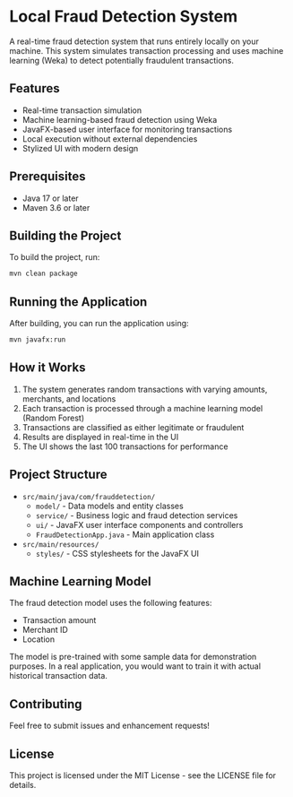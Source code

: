 # Local Fraud Detection System

A real-time fraud detection system that runs entirely locally on your machine. This system simulates transaction processing and uses machine learning (Weka) to detect potentially fraudulent transactions.

## Features

- Real-time transaction simulation
- Machine learning-based fraud detection using Weka
- JavaFX-based user interface for monitoring transactions
- Local execution without external dependencies
- Stylized UI with modern design

## Prerequisites

- Java 17 or later
- Maven 3.6 or later

## Building the Project

To build the project, run:

```bash
mvn clean package
```

## Running the Application

After building, you can run the application using:

```bash
mvn javafx:run
```

## How it Works

1. The system generates random transactions with varying amounts, merchants, and locations
2. Each transaction is processed through a machine learning model (Random Forest)
3. Transactions are classified as either legitimate or fraudulent
4. Results are displayed in real-time in the UI
5. The UI shows the last 100 transactions for performance

## Project Structure

- `src/main/java/com/frauddetection/`
  - `model/` - Data models and entity classes
  - `service/` - Business logic and fraud detection services
  - `ui/` - JavaFX user interface components and controllers
  - `FraudDetectionApp.java` - Main application class
- `src/main/resources/`
  - `styles/` - CSS stylesheets for the JavaFX UI

## Machine Learning Model

The fraud detection model uses the following features:
- Transaction amount
- Merchant ID
- Location

The model is pre-trained with some sample data for demonstration purposes. In a real application, you would want to train it with actual historical transaction data.

## Contributing

Feel free to submit issues and enhancement requests!

## License

This project is licensed under the MIT License - see the LICENSE file for details. 